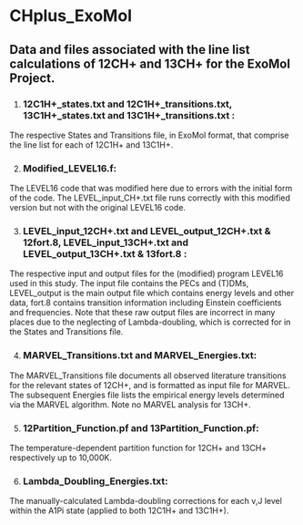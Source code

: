 # CHplus_ExoMol
Data and files associated with the line list calculations of 12CH+ and 13CH+ for the ExoMol Project.
---
1) ### 12C1H+_states.txt and 12C1H+_transitions.txt, 13C1H+_states.txt and 13C1H+_transitions.txt :
The respective States and Transitions file, in ExoMol format, that comprise the line list for each of 12C1H+ and 13C1H+.

2) ### Modified_LEVEL16.f:
The LEVEL16 code that was modified here due to errors with the initial form of the code. The LEVEL_input_CH+.txt file runs correctly with this modified version but not with
the original LEVEL16 code.

3) ### LEVEL_input_12CH+.txt and LEVEL_output_12CH+.txt & 12fort.8, LEVEL_input_13CH+.txt and LEVEL_output_13CH+.txt & 13fort.8 :
The respective input and output files for the (modified) program LEVEL16 used in this study. The input file contains the PECs and (T)DMs, LEVEL_output is the main output
file which contains energy levels and other data, fort.8 contains transition information including Einstein coefficients and frequencies. Note that these raw output files
are incorrect in many places due to the neglecting of Lambda-doubling, which is corrected for in the States and Transitions file.

4) ### MARVEL_Transitions.txt and MARVEL_Energies.txt:
The MARVEL_Transitions file documents all observed literature transitions for the relevant states of 12CH+, and is formatted as input file for MARVEL. The subsequent Energies
file lists the empirical energy levels determined via the MARVEL algorithm. Note no MARVEL analysis for 13CH+.

5) ### 12Partition_Function.pf and 13Partition_Function.pf:
The temperature-dependent partition function for 12CH+ and 13CH+ respectively up to 10,000K.

6) ### Lambda_Doubling_Energies.txt:
The manually-calculated Lambda-doubling corrections for each v,J level within the A1Pi state (applied to both 12C1H+ and 13C1H+). 
